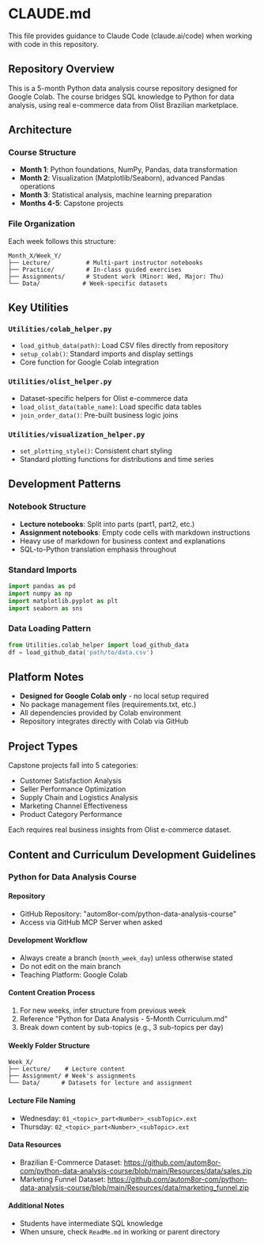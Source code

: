 # CLAUDE.md

This file provides guidance to Claude Code (claude.ai/code) when working with code in this repository.

## Repository Overview

This is a 5-month Python data analysis course repository designed for Google Colab. The course bridges SQL knowledge to Python for data analysis, using real e-commerce data from Olist Brazilian marketplace.

## Architecture

### Course Structure
- **Month 1**: Python foundations, NumPy, Pandas, data transformation
- **Month 2**: Visualization (Matplotlib/Seaborn), advanced Pandas operations  
- **Month 3**: Statistical analysis, machine learning preparation
- **Months 4-5**: Capstone projects

### File Organization
Each week follows this structure:
```
Month_X/Week_Y/
├── Lecture/          # Multi-part instructor notebooks
├── Practice/         # In-class guided exercises
├── Assignments/      # Student work (Minor: Wed, Major: Thu)
└── Data/            # Week-specific datasets
```

## Key Utilities

### `Utilities/colab_helper.py`
- `load_github_data(path)`: Load CSV files directly from repository
- `setup_colab()`: Standard imports and display settings
- Core function for Google Colab integration

### `Utilities/olist_helper.py`
- Dataset-specific helpers for Olist e-commerce data
- `load_olist_data(table_name)`: Load specific data tables
- `join_order_data()`: Pre-built business logic joins

### `Utilities/visualization_helper.py`
- `set_plotting_style()`: Consistent chart styling
- Standard plotting functions for distributions and time series

## Development Patterns

### Notebook Structure
- **Lecture notebooks**: Split into parts (part1, part2, etc.)
- **Assignment notebooks**: Empty code cells with markdown instructions
- Heavy use of markdown for business context and explanations
- SQL-to-Python translation emphasis throughout

### Standard Imports
```python
import pandas as pd
import numpy as np
import matplotlib.pyplot as plt
import seaborn as sns
```

### Data Loading Pattern
```python
from Utilities.colab_helper import load_github_data
df = load_github_data('path/to/data.csv')
```

## Platform Notes

- **Designed for Google Colab only** - no local setup required
- No package management files (requirements.txt, etc.)
- All dependencies provided by Colab environment
- Repository integrates directly with Colab via GitHub

## Project Types

Capstone projects fall into 5 categories:
- Customer Satisfaction Analysis
- Seller Performance Optimization
- Supply Chain and Logistics Analysis  
- Marketing Channel Effectiveness
- Product Category Performance

Each requires real business insights from Olist e-commerce dataset.

## Content and Curriculum Development Guidelines

### Python for Data Analysis Course

#### Repository
- GitHub Repository: "autom8or-com/python-data-analysis-course"
- Access via GitHub MCP Server when asked

#### Development Workflow
- Always create a branch (`month_week_day`) unless otherwise stated
- Do not edit on the main branch
- Teaching Platform: Google Colab

#### Content Creation Process
1. For new weeks, infer structure from previous week
2. Reference "Python for Data Analysis - 5-Month Curriculum.md"
3. Break down content by sub-topics (e.g., 3 sub-topics per day)

#### Weekly Folder Structure
```
Week_X/
├── Lecture/    # Lecture content
├── Assignment/ # Week's assignments
└── Data/      # Datasets for lecture and assignment
```

#### Lecture File Naming
- Wednesday: `01_<topic>_part<Number>_<subTopic>.ext`
- Thursday: `02_<topic>_part<Number>_<subTopic>.ext`

#### Data Resources
- Brazilian E-Commerce Dataset: https://github.com/autom8or-com/python-data-analysis-course/blob/main/Resources/data/sales.zip
- Marketing Funnel Dataset: https://github.com/autom8or-com/python-data-analysis-course/blob/main/Resources/data/marketing_funnel.zip

#### Additional Notes
- Students have intermediate SQL knowledge
- When unsure, check `ReadMe.md` in working or parent directory
